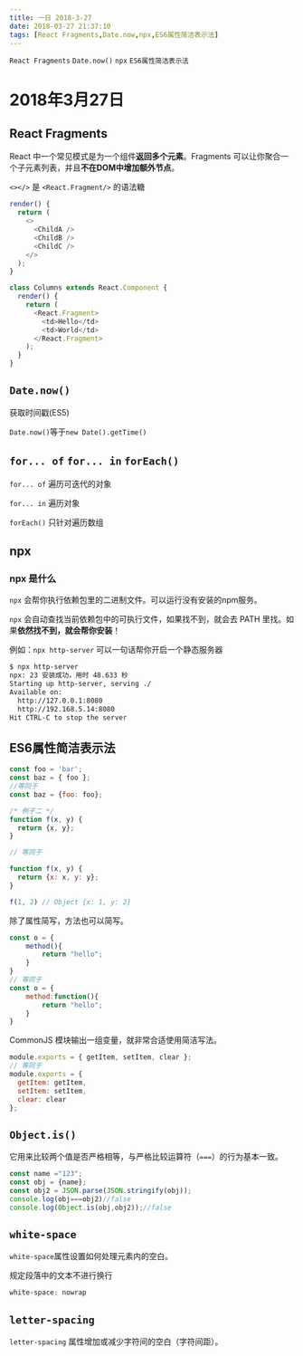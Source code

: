 ```yaml
---
title: 一日 2018-3-27
date: 2018-03-27 21:37:10
tags: [React Fragments,Date.now,npx,ES6属性简洁表示法]
---
```

`React Fragments` `Date.now()` `npx` `ES6属性简洁表示法`
<!--more-->
# 2018年3月27日
## React Fragments
React 中一个常见模式是为一个组件**返回多个元素**。Fragments 可以让你聚合一个子元素列表，并且**不在DOM中增加额外节点**。

`<></>` 是 `<React.Fragment/>` 的语法糖
```js
render() {
  return (
    <>
      <ChildA />
      <ChildB />
      <ChildC />
    </>
  );
}

class Columns extends React.Component {
  render() {
    return (
      <React.Fragment>
        <td>Hello</td>
        <td>World</td>
      </React.Fragment>
    );
  }
}
```

## `Date.now()`
获取时间戳(ES5)

`Date.now()`等于`new Date().getTime()`
## `for... of` `for... in` `forEach()`
`for... of`  遍历可迭代的对象

`for... in` 遍历对象

`forEach()` 只针对遍历数组

## npx
### npx 是什么
`npx` 会帮你执行依赖包里的二进制文件。可以运行没有安装的npm服务。

`npx` 会自动查找当前依赖包中的可执行文件，如果找不到，就会去 PATH 里找。如果**依然找不到，就会帮你安装**！

例如：`npx http-server` 可以一句话帮你开启一个静态服务器
```bash
$ npx http-server
npx: 23 安装成功，用时 48.633 秒
Starting up http-server, serving ./
Available on:
  http://127.0.0.1:8080
  http://192.168.5.14:8080
Hit CTRL-C to stop the server
```

## ES6属性简洁表示法

```js
const foo = 'bar';
const baz = { foo };
//等同于
const baz = {foo: foo};

/* 例子二 */
function f(x, y) {
  return {x, y};
}

// 等同于

function f(x, y) {
  return {x: x, y: y};
}

f(1, 2) // Object {x: 1, y: 2}
```

除了属性简写，方法也可以简写。

```js
const o = {
    method(){
        return "hello";
    }
}
// 等同于
const o = {
    method:function(){
        return "hello";
    }
}
```
CommonJS 模块输出一组变量，就非常合适使用简洁写法。

```js
module.exports = { getItem, setItem, clear };
// 等同于
module.exports = {
  getItem: getItem,
  setItem: setItem,
  clear: clear
};
```
## `Object.is()`
它用来比较两个值是否严格相等，与严格比较运算符（`===`）的行为基本一致。
```js
const name ="123";
const obj = {name};
const obj2 = JSON.parse(JSON.stringify(obj));
console.log(obj===obj2)//false
console.log(Object.is(obj,obj2));//false
```
## `white-space`

`white-space`属性设置如何处理元素内的空白。

规定段落中的文本不进行换行
```css
white-space: nowrap
```
## `letter-spacing`
`letter-spacing` 属性增加或减少字符间的空白（字符间距）。
